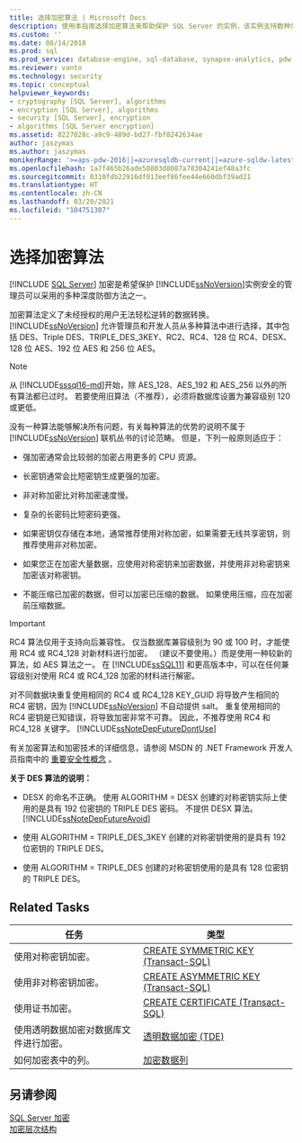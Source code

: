 ```yaml
---
title: 选择加密算法 | Microsoft Docs
description: 使用本指南选择加密算法来帮助保护 SQL Server 的实例，该实例支持数种常见算法。
ms.custom: ''
ms.date: 08/14/2018
ms.prod: sql
ms.prod_service: database-engine, sql-database, synapse-analytics, pdw
ms.reviewer: vanto
ms.technology: security
ms.topic: conceptual
helpviewer_keywords:
- cryptography [SQL Server], algorithms
- encryption [SQL Server], algorithms
- security [SQL Server], encryption
- algorithms [SQL Server encryption]
ms.assetid: 8227028c-a9c9-489d-bd27-fbf8242634ae
author: jaszymas
ms.author: jaszymas
monikerRange: '>=aps-pdw-2016||=azuresqldb-current||=azure-sqldw-latest||>=sql-server-2016||>=sql-server-linux-2017||=azuresqldb-mi-current'
ms.openlocfilehash: 1a7f465b26ade58803d8087a78304241ef48a3fc
ms.sourcegitcommit: 0310fdb22916df013eef86fee44e660dbf39ad21
ms.translationtype: HT
ms.contentlocale: zh-CN
ms.lasthandoff: 03/20/2021
ms.locfileid: "104751307"
---
```

# <a name="choose-an-encryption-algorithm"></a>选择加密算法
[!INCLUDE [SQL Server](../../../includes/applies-to-version/sql-asdb-asdbmi-asa-pdw.md)]
  加密是希望保护 [!INCLUDE[ssNoVersion](../../../includes/ssnoversion-md.md)]实例安全的管理员可以采用的多种深度防御方法之一。  
  
 加密算法定义了未经授权的用户无法轻松逆转的数据转换。 [!INCLUDE[ssNoVersion](../../../includes/ssnoversion-md.md)] 允许管理员和开发人员从多种算法中进行选择，其中包括 DES、Triple DES、TRIPLE_DES_3KEY、RC2、RC4、128 位 RC4、DESX、128 位 AES、192 位 AES 和 256 位 AES。  
  
> [!NOTE]  
>  从 [!INCLUDE[sssql16-md](../../../includes/sssql16-md.md)]开始，除 AES_128、AES_192 和 AES_256 以外的所有算法都已过时。 若要使用旧算法（不推荐），必须将数据库设置为兼容级别 120 或更低。  
  
 没有一种算法能够解决所有问题，有关每种算法的优势的说明不属于 [!INCLUDE[ssNoVersion](../../../includes/ssnoversion-md.md)] 联机丛书的讨论范畴。 但是，下列一般原则适应于：  
  
-   强加密通常会比较弱的加密占用更多的 CPU 资源。  
  
-   长密钥通常会比短密钥生成更强的加密。  
  
-   非对称加密比对称加密速度慢。  
  
-   复杂的长密码比短密码更强。  

-   如果密钥仅存储在本地，通常推荐使用对称加密，如果需要无线共享密钥，则推荐使用非对称加密。
  
-   如果您正在加密大量数据，应使用对称密钥来加密数据，并使用非对称密钥来加密该对称密钥。  
  
-   不能压缩已加密的数据，但可以加密已压缩的数据。 如果使用压缩，应在加密前压缩数据。  
  
> [!IMPORTANT]  
>  RC4 算法仅用于支持向后兼容性。 仅当数据库兼容级别为 90 或 100 时，才能使用 RC4 或 RC4_128 对新材料进行加密。 （建议不要使用。）而是使用一种较新的算法，如 AES 算法之一。 在 [!INCLUDE[ssSQL11](../../../includes/sssql11-md.md)] 和更高版本中，可以在任何兼容级别对使用 RC4 或 RC4_128 加密的材料进行解密。  
>   
>  对不同数据块重复使用相同的 RC4 或 RC4_128 KEY_GUID 将导致产生相同的 RC4 密钥，因为 [!INCLUDE[ssNoVersion](../../../includes/ssnoversion-md.md)] 不自动提供 salt。 重复使用相同的 RC4 密钥是已知错误，将导致加密非常不可靠。 因此，不推荐使用 RC4 和 RC4_128 关键字。 [!INCLUDE[ssNoteDepFutureDontUse](../../../includes/ssnotedepfuturedontuse-md.md)]  
  
 有关加密算法和加密技术的详细信息，请参阅 MSDN 的 .NET Framework 开发人员指南中的 [重要安全性概念](/previous-versions/aa720225(v=vs.71)) 。  
  
 **关于 DES 算法的说明：**  
  
-   DESX 的命名不正确。 使用 ALGORITHM = DESX 创建的对称密钥实际上使用的是具有 192 位密钥的 TRIPLE DES 密码。 不提供 DESX 算法。 [!INCLUDE[ssNoteDepFutureAvoid](../../../includes/ssnotedepfutureavoid-md.md)]  
  
-   使用 ALGORITHM = TRIPLE_DES_3KEY 创建的对称密钥使用的是具有 192 位密钥的 TRIPLE DES。  
  
-   使用 ALGORITHM = TRIPLE_DES 创建的对称密钥使用的是具有 128 位密钥的 TRIPLE DES。  
  
## <a name="related-tasks"></a>Related Tasks  
  
| 任务 | 类型 |
| ---- | ---- |
|使用对称密钥加密。|[CREATE SYMMETRIC KEY &#40;Transact-SQL&#41;](../../../t-sql/statements/create-symmetric-key-transact-sql.md)|  
|使用非对称密钥加密。|[CREATE ASYMMETRIC KEY &#40;Transact-SQL&#41;](../../../t-sql/statements/create-asymmetric-key-transact-sql.md)|  
|使用证书加密。|[CREATE CERTIFICATE (Transact-SQL)](../../../t-sql/statements/create-certificate-transact-sql.md)|  
|使用透明数据加密对数据库文件进行加密。|[透明数据加密 (TDE)](../../../relational-databases/security/encryption/transparent-data-encryption.md)|  
|如何加密表中的列。|[加密数据列](../../../relational-databases/security/encryption/encrypt-a-column-of-data.md)|  
  
## <a name="see-also"></a>另请参阅  
 [SQL Server 加密](../../../relational-databases/security/encryption/sql-server-encryption.md)   
 [加密层次结构](../../../relational-databases/security/encryption/encryption-hierarchy.md)  
  
